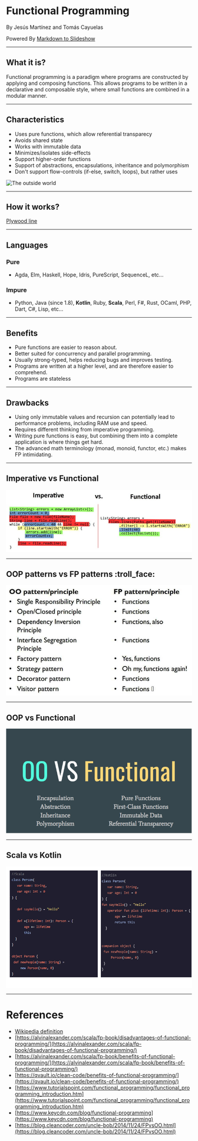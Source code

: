 # Functional Programming 


By Jesús Martínez and Tomás Cayuelas

Powered By [Markdown to Slideshow](https://mark.show/)

---

## What it is?

Functional programming is a paradigm where programs are constructed by applying and composing functions. This allows programs to be written in a declarative and composable style, where small functions are combined in a modular manner.

---

## Characteristics

- Uses pure functions, which allow referential transparecy
- Avoids shared state
- Works with immutable data
- Minimizes/isolates side-effects
- Support higher-order functions
- Support of abstractions, encapsulations, inheritance and polymorphism
- Don't support flow-controls (if-else, switch, loops), but rather uses 

![The outside world](https://alvinalexander.com/images/fp-book/benefits/pure-fp-core-v2.png)

---


## How it  works?

[Plywood line](https://www.youtube.com/watch?v=3Wh9NYvfStk)

---

## Languages

### Pure
* Agda, Elm, Haskell, Hope, Idris, PureScript, SequenceL, etc...

### Impure
* Python, Java (since 1.8), **Kotlin**, Ruby, **Scala**, Perl, F#, Rust, OCaml, PHP, Dart, C#, Lisp, etc...

---

## Benefits
  - Pure functions are easier to reason about. 
  - Better suited for concurrency and parallel programming.
  - Usually strong-typed, helps reducing bugs and improves testing.
  - Programs are written at a higher level, and are therefore easier to comprehend.
  - Programs are stateless
---

## Drawbacks
  - Using only immutable values and recursion can potentially lead to performance problems, including RAM use and speed.
  - Requires different thinking from imperative programming.
  - Writing pure functions is easy, but combining them into a complete application is where things get hard.
  - The advanced math terminology (monad, monoid, functor, etc.) makes FP intimidating.

---
    
## Imperative vs Functional
![Imperative vs Functional](assets/imperative_vs_functional.jpg)

---

## OOP patterns vs FP patterns :troll_face:
![OO patterns vs FP patterns](assets/fpvsoo.jpg)

---

## OOP vs Functional
![OO vs Functional](assets/FP-vs-OOP.png)

---

## Scala vs Kotlin
![Scala vs Kotlin](assets/scala_kotlin.png)

---

## 


# References

- [Wikipedia definition](https://en.wikipedia.org/wiki/Functional_programming)
- [https://alvinalexander.com/scala/fp-book/disadvantages-of-functional-programming/](https://alvinalexander.com/scala/fp-book/disadvantages-of-functional-programming/)
- [https://alvinalexander.com/scala/fp-book/benefits-of-functional-programming/](https://alvinalexander.com/scala/fp-book/benefits-of-functional-programming/)
- [https://qvault.io/clean-code/benefits-of-functional-programming/](https://qvault.io/clean-code/benefits-of-functional-programming/)
- [https://www.tutorialspoint.com/functional_programming/functional_programming_introduction.htm](https://www.tutorialspoint.com/functional_programming/functional_programming_introduction.htm)
- [https://www.keycdn.com/blog/functional-programming](https://www.keycdn.com/blog/functional-programming)
- [https://blog.cleancoder.com/uncle-bob/2014/11/24/FPvsOO.html](https://blog.cleancoder.com/uncle-bob/2014/11/24/FPvsOO.html)

